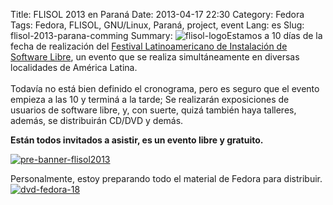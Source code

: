 Title: FLISOL 2013 en Paraná
Date: 2013-04-17 22:30
Category: Fedora
Tags: Fedora, FLISOL, GNU/Linux, Paraná, project, event
Lang: es
Slug: flisol-2013-parana-comming
Summary: <img alt="flisol-logo" src="/images/article/2013/04/flisol-logo.png" class="alignright">Estamos a 10 días de la fecha de realización del [Festival Latinoamericano de Instalación de Software Libre](http://www.flisol.info), un evento que se realiza simultáneamente en diversas localidades de América Latina.</br></br>Todavía no está bien definido el cronograma, pero es seguro que el evento empieza a las 10 y terminá a la tarde; Se realizarán exposiciones de usuarios de software libre, y, con suerte, quizá también haya talleres, además, se distribuirán CD/DVD y demás.  

**Están todos invitados a asistir, es un evento libre y gratuito.**  

[![pre-banner-flisol2013](/images/article/2013/04/pre-banner-flisol2013.jpg)](/images/article/2013/04/pre-banner-flisol2013.jpg)

Personalmente, estoy preparando todo el material de Fedora para distribuir. 
[![dvd-fedora-18](/images/article/2013/04/dvd-fedora-18.jpg)](/images/article/2013/04/dvd-fedora-18.jpg)
